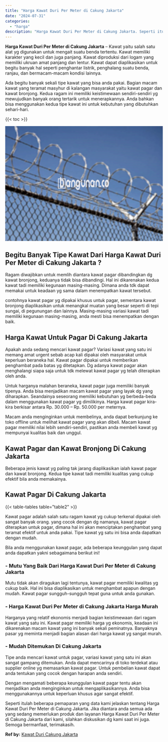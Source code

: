 ```yaml
---
title: "Harga Kawat Duri Per Meter di Cakung Jakarta"
date: "2024-07-31"
categories: 
  - "harga"
description: "Harga Kawat Duri Per Meter di Cakung Jakarta. Seperti itulah beberapa pemaparan yang data kami jelaskan tentang Harga Kawat Duri Per Meter di Cakung Jakarta...."
---
```


**Harga Kawat Duri Per Meter di Cakung Jakarta** – Kawat yaitu salah satu alat yg digunakan untuk mengait suatu benda tertentu. Kawat memiliki karakter yang kecil dan juga panjang. Kawat diproduksi dari logam yang memiliki ukruan amat panjang dan lentur. Kawat dapat diaplikasikan untuk begitu banyak hal seperti penghantar listrik, penghalang suatu benda, ranjau, dan bermacam-macam kondisi lainnya.

Ada begitu banyak sekali tipe kawat yang bisa anda pakai. Bagian macam kawat yang teramat masyhur di kalangan masyarakat yaitu kawat pagar dan kawat bronjong. Kedua ragam ini memiliki keistimewaan sendiri-sendiri yg mewujudkan banyak orang tertarik untuk menerapkannya. Anda bahkan bisa menggunakan kedua tipe kawat ini untuk kebutuhan yang dibutuhkan sehari-hari.

{{< toc >}}

![Harga Kawat Duri Per Meter di Cakung Jakarta](/images/jual-kawat-murah31.png)

## Begitu Banyak Tipe Kawat Dari Harga Kawat Duri Per Meter di Cakung Jakarta ?

Ragam diwajibkan untuk memlih diantara kawat pagar dibandingkan dg kawat bronjong, keduanya tidak bisa dibandingi. Hal ini dikarenakan kedua kawat tadi memiliki kegunaan masing-masing. Dimana anda tdk dapat memakai untuk keadaan yg sama dalam menempatkan kawat tersebut.

contohnya kawat pagar yg dipakai khusus untuk pagar, sementara kawat bronjong diaplikasikan untuk menangkal muatan yang besar seperti di tepi sungai, di pegunungan dan lainnya. Masing-masing variasi kawat tadi memiliki kegunaan masing-masing, anda mesti bisa menempatkan dengan baik.

## Harga Kawat Untuk Pagar Di Cakung Jakarta

Apakah anda sedang mencari kawat pagar? Variasi kawat yang satu ini memang amat urgent sebab acap kali dipakai oleh masyarakat untuk keperluan beraneka hal. Kawat pagar dipakai untuk memberikan penghambat pada batas yg ditetapkan. Dg adanya kawat pagar akan menghalangi siapa saja untuk tdk melewat kawat pagar yg telah diterapkan oleh anda.

Untuk harganya malahan beraneka, kawat pagar juga memiliki banyak tipenya. Anda bisa menjadikan macam kawat pagar yang layak dg yang diharapkan. Seandainya seseorang memiliki kebutuhan yg berbeda-beda dalam menggunakan kawat pagar yg dimilikinya. Harga kawat pagar kira-kira berkisar antara Rp. 30.000 – Rp. 50.000 per meternya.

Macam anda menginginkan untuk membelinya, anda dapat berkunjung ke toko offline untuk melihat kawat pagar yang akan dibeli. Macam kawat pagar memiliki nilai lebih sendiri-sendiri, pastikan anda membeli kawat yg mempunyai kualitas baik dan unggul.

## Kawat Pagar dan Kawat Bronjong Di Cakung Jakarta

Beberapa jenis kawat yg paling tak jarang diaplikasikan ialah kawat pagar dan kawat bronjong. Kedua tipe kawat tadi memiliki kualitas yang cukup efektif bila anda memakainya.

## Kawat Pagar Di Cakung Jakarta

{{< table-tables table="table2" >}}

Kawat pagar adalah salah satu ragam kawat yg cukup terkenal dipakai oleh sangat banyak orang. yang cocok dengan dg namanya, kawat pagar diterapkan untuk pagar, dimana hal ini akan menciptakan penghambat yang teramat efektif untuk anda pakai. Tipe kawat yg satu ini bisa anda dapatkan dengan mudah.

Bila anda menggunakan kawat pagar, ada beberapa keunggulan yang dapat anda dapatkan yakni sebagaimana berikut ini!

### \- Mutu Yang Baik Dari Harga Kawat Duri Per Meter di Cakung Jakarta

Mutu tidak akan diragukan lagi tentunya, kawat pagar memiliki kwalitas yg cukup baik. Hal ini bisa diaplikasikan untuk menghambat apapun dengan mudah. Kawat pagar sungguh-sungguh tepat guna untuk anda gunakan.

### \- Harga Kawat Duri Per Meter di Cakung Jakarta Harga Murah

Harganya yang relatif ekonomis menjadi bagian keistimewaan dari ragam kawat yang satu ini. Kawat pagar memiliki harga yg ekonomis, keadaan ini dikarenakan macam kawat yang ini banyak sekali peminatnya. Banyaknya pasar yg meminta menjadi bagian alasan dari harga kawat yg sangat murah.

### \- Mudah Ditemukan Di Cakung Jakarta

Tipe anda mencari kawat untuk pagar, variasi kawat yang satu ini akan sangat gampang ditemukan. Anda dapat mencarinya di toko terdekat atau supplier online yg memasarkan kawat pagar. Untuk pembelian kawat dapat anda tentukan yang cocok dengan harapan anda sendiri.

Dengan mengamati beberapa keunggulan kawat pagar tentu akan menjadikan anda menginginkan untuk mengaplikasikannya. Anda bisa menggunakannya untuk keperluan khusus agar sangat efektif.

Seperti itulah beberapa pemaparan yang data kami jelaskan tentang Harga Kawat Duri Per Meter di Cakung Jakarta. Jika diantara anda semua ada yang sedang memerlukan produk dan layanan Harga Kawat Duri Per Meter di Cakung Jakarta dari kami, silahkan diskusikan dg kami saat ini juga. Semoga bermanfaat, terimakasih.

**Ref by:** [Kawat Duri Cakung Jakarta](https://id.wikipedia.org/wiki/Kawat)
